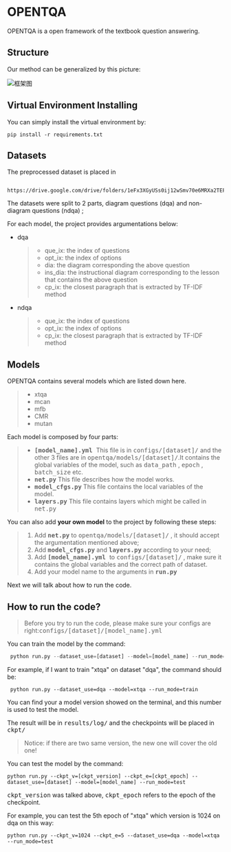 # OPENTQA

OPENTQA is a open framework of the textbook question answering.   

##  Structure

Our method can be generalized by this picture:

![框架图](https://raw.githubusercontent.com/keep-smile-001/opentqa/master/pic.png)

##	Virtual Environment Installing

You can simply install the virtual environment by:

```     
pip install -r requirements.txt
```

##  Datasets 

The preprocessed dataset is placed in

```  https://drive.google.com/drive/folders/1eFx3XGyUSs0ij12wSmv70e6MRXa2TEFL
 https://drive.google.com/drive/folders/1eFx3XGyUSs0ij12wSmv70e6MRXa2TEFL
```

The datasets were split to 2 parts, diagram questions (dqa) and non-diagram questions (ndqa) ; 

For each model, the project provides argumentations below: 

+ dqa

  > + que_ix: the index of questions
  > + opt_ix: the index of options
  > + dia: the diagram corresponding the above question
  > + ins_dia: the instructional diagram corresponding to the lesson that contains the above question
  > + cp_ix: the closest paragraph that is extracted by TF-IDF method

+ ndqa

  > + que_ix: the index of questions
  > + opt_ix: the index of options
  > + cp_ix: the closest paragraph that is extracted by TF-IDF method

##  Models

OPENTQA contains several models which are listed down here.

> + xtqa
> + mcan
> + mfb
> + CMR
> + mutan

Each model is composed by four parts:

> + <tt> **[model_name].yml** </tt> This file is in <tt>configs/[dataset]/</tt> and the other 3 files are in <tt>opentqa/models/[dataset]/</tt>.It contains the global variables of the model, such as <tt>data_path</tt> , <tt>epoch</tt> , <tt>batch_size</tt> etc.
> + **<tt>net.py</tt>**  This file describes how the model works.
> + <tt>**model_cfgs.py**</tt> This file contains the local variables of the model.
> + **<tt>layers.py</tt>** This file contains layers which might be called in <tt>net.py</tt>

You can also add **your own model** to the project by following these steps:

>1. Add **<tt>net.py</tt>**  to <tt>opentqa/models/[dataset]/</tt>  , it should accept the argumentation mentioned above;
>2. Add **<tt>model_cfgs.py</tt>**  and **<tt>layers.py</tt>** according to your need;
>3. Add <tt> **[model_name].yml** </tt>  to <tt>configs/[dataset]/</tt> , make sure it contains the global variables and the correct path of dataset.
>4. Add your model name to the arguments in **<tt>run.py</tt>**

Next we will talk about how to run the code.

##  How to run the code?

> Before you try to run the code, please make sure your configs are right:<tt>configs/[dataset]/[model_name].yml</tt> 

You can train the model by the command:

```python
 python run.py --dataset_use=[dataset] --model=[model_name] --run_mode=train 
```

For example, if I want to train "xtqa" on dataset "dqa", the command should be:

``` 
 python run.py --dataset_use=dqa --model=xtqa --run_mode=train 
```

You can find your a model version showed on the terminal, and this number is used to test the model.

The result will be in <tt>results/log/</tt> and the checkpoints will be placed in <tt>ckpt/</tt>

> Notice: if there are two same version, the new one will cover the old one!

You can test the model by the command:

``` 
python run.py --ckpt_v=[ckpt_version] --ckpt_e=[ckpt_epoch] --dataset_use=[dataset] --model=[model_name] --run_mode=test
```

<tt>ckpt_version</tt> was talked above, <tt>ckpt_epoch</tt> refers to the epoch of the checkpoint.

For example, you can test the 5th epoch of "xtqa" which version is 1024 on dqa on this way:

``` 
python run.py --ckpt_v=1024 --ckpt_e=5 --dataset_use=dqa --model=xtqa --run_mode=test
```

